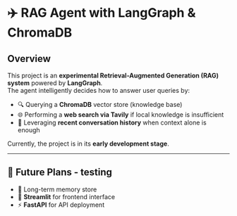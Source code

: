 # ✈️ RAG Agent with LangGraph & ChromaDB  

## Overview  
This project is an **experimental Retrieval-Augmented Generation (RAG) system** powered by **LangGraph**.  
The agent intelligently decides how to answer user queries by:  

- 🔍 Querying a **ChromaDB** vector store (knowledge base)  
- 🌐 Performing a **web search via Tavily** if local knowledge is insufficient  
- 💬 Leveraging **recent conversation history** when context alone is enough  

Currently, the project is in its **early development stage**.  

---

## 🔮 Future Plans - testing
- 🧠 Long-term memory store  
- 🎨 **Streamlit** for frontend interface  
- ⚡ **FastAPI** for API deployment
